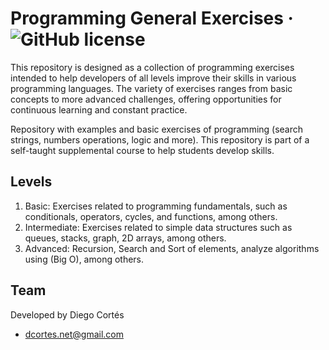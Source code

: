 # Programming General Exercises &middot; ![GitHub license](https://img.shields.io/badge/license-MIT-blue.svg)

This repository is designed as a collection of programming exercises intended to help developers of all levels improve their skills in various programming languages. The variety of exercises ranges from basic concepts to more advanced challenges, offering opportunities for continuous learning and constant practice.

Repository with examples and basic exercises of programming
(search strings, numbers operations, logic and more). This repository is part of a self-taught supplemental course to help students develop skills.

## Levels

1. Basic: Exercises related to programming fundamentals, such as conditionals, operators, cycles, and functions, among others.
2. Intermediate: Exercises related to simple data structures such as queues, stacks, graph, 2D arrays, among others.
3. Advanced: Recursion, Search and Sort of elements, analyze algorithms using (Big O), among others.

## Team

Developed by Diego Cortés

* dcortes.net@gmail.com
